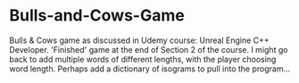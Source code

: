 # Bulls-and-Cows-Game
Bulls &amp; Cows game as discussed in Udemy course: Unreal Engine C++ Developer.
'Finished' game at the end of Section 2 of the course.
I might go back to add multiple words of different lengths, with the player choosing word length.
Perhaps add a dictionary of isograms to pull into the program...
